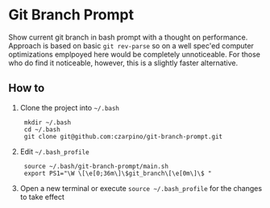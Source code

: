 # Git Branch Prompt

Show current git branch in bash prompt with a thought on performance. Approach is based on basic `git rev-parse` so on a well spec'ed computer optimizations emplpoyed here would be completely unnoticeable. For those who do find it noticeable, however, this is a slightly faster alternative.

## How to

1. Clone the project into `~/.bash`

        mkdir ~/.bash
        cd ~/.bash
        git clone git@github.com:czarpino/git-branch-prompt.git

2. Edit `~/.bash_profile`

        source ~/.bash/git-branch-prompt/main.sh
		export PS1="\W \[\e[0;36m\]\$git_branch\[\e[0m\]\$ "

3. Open a new terminal or execute `source ~/.bash_profile` for the changes to take effect
